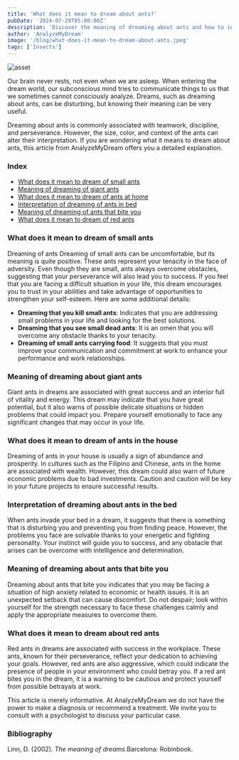 ```yaml
---
title: 'What does it mean to dream about ants?'
pubDate: '2024-07-29T05:00:00Z'
description: 'Discover the meaning of dreaming about ants and how to interpret the different contexts of these dreams.'
author: 'AnalyzeMyDream'
image: '/blog/what-does-it-mean-to-dream-about-ants.jpeg'
tags: ['Insects']
---
```


![asset](/blog/what-does-it-mean-to-dream-about-ants.jpeg)

Our brain never rests, not even when we are asleep. When entering the dream world, our subconscious mind tries to communicate things to us that we sometimes cannot consciously analyze. Dreams, such as dreaming about ants, can be disturbing, but knowing their meaning can be very useful.

Dreaming about ants is commonly associated with teamwork, discipline, and perseverance. However, the size, color, and context of the ants can alter their interpretation. If you are wondering what it means to dream about ants, this article from AnalyzeMyDream offers you a detailed explanation.

### Index

- [What does it mean to dream of small ants](#what-does-it-mean-to-dream-of-small-ants)
- [Meaning of dreaming of giant ants](#meaning-of-dreaming-of-giant-ants)
- [What does it mean to dream of ants at home](#what-does-it-mean-to-dream-of-ants-at-home)
- [Interpretation of dreaming of ants in bed](#interpretation-of-dreaming-of-ants-in-bed)
- [Meaning of dreaming of ants that bite you](#meaning-of-dreaming-of-ants-that-bite-you)
- [What does it mean to dream of red ants](#what-does-it-mean-to-dream-of-red-ants)

### What does it mean to dream of small ants

Dreaming of ants Dreaming of small ants can be uncomfortable, but its meaning is quite positive. These ants represent your tenacity in the face of adversity. Even though they are small, ants always overcome obstacles, suggesting that your perseverance will also lead you to success. If you feel that you are facing a difficult situation in your life, this dream encourages you to trust in your abilities and take advantage of opportunities to strengthen your self-esteem. Here are some additional details:

- **Dreaming that you kill small ants**: Indicates that you are addressing small problems in your life and looking for the best solutions.
- **Dreaming that you see small dead ants**: It is an omen that you will overcome any obstacle thanks to your tenacity.
- **Dreaming of small ants carrying food**: It suggests that you must improve your communication and commitment at work to enhance your performance and work relationships.

### Meaning of dreaming about giant ants

Giant ants in dreams are associated with great success and an interior full of vitality and energy. This dream may indicate that you have great potential, but it also warns of possible delicate situations or hidden problems that could impact you. Prepare yourself emotionally to face any significant changes that may occur in your life.

### What does it mean to dream of ants in the house

Dreaming of ants in your house is usually a sign of abundance and prosperity. In cultures such as the Filipino and Chinese, ants in the home are associated with wealth. However, this dream could also warn of future economic problems due to bad investments. Caution and caution will be key in your future projects to ensure successful results.

### Interpretation of dreaming about ants in the bed

When ants invade your bed in a dream, it suggests that there is something that is disturbing you and preventing you from finding peace. However, the problems you face are solvable thanks to your energetic and fighting personality. Your instinct will guide you to success, and any obstacle that arises can be overcome with intelligence and determination.

### Meaning of dreaming about ants that bite you

Dreaming about ants that bite you indicates that you may be facing a situation of high anxiety related to economic or health issues. It is an unexpected setback that can cause discomfort. Do not despair; look within yourself for the strength necessary to face these challenges calmly and apply the appropriate measures to overcome them.

### What does it mean to dream about red ants

Red ants in dreams are associated with success in the workplace. These ants, known for their perseverance, reflect your dedication to achieving your goals. However, red ants are also aggressive, which could indicate the presence of people in your environment who could betray you. If a red ant bites you in the dream, it is a warning to be cautious and protect yourself from possible betrayals at work.

This article is merely informative. At AnalyzeMyDream we do not have the power to make a diagnosis or recommend a treatment. We invite you to consult with a psychologist to discuss your particular case.

### Bibliography

Linn, D. (2002). *The meaning of dreams*.Barcelona: Robinbook.